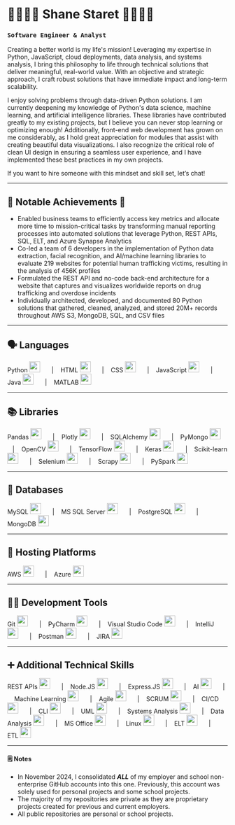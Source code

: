 <!--
**shane-staret/shane-staret** is a ✨ _special_ ✨ repository because its `README.md` (this file) appears on your GitHub profile.
-->

#  🚣‍♀️🚵‍♂️ Shane Staret 🏃‍♂️🧗‍♂️
### **`Software Engineer & Analyst`**

Creating a better world is my life's mission! Leveraging my expertise in Python, JavaScript, cloud deployments, data analysis, and systems analysis, I bring this philosophy to life through technical solutions that deliver meaningful, real-world value. With an objective and strategic approach, I craft robust solutions that have immediate impact and long-term scalability.

I enjoy solving problems through data-driven Python solutions. I am currently deepening my knowledge of Python's data science, machine learning, and artificial intelligence libraries. These libraries have contributed greatly to my existing projects, but I believe you can never stop learning or optimizing enough! Additionally, front-end web development has grown on me considerably, as I hold great appreciation for modules that assist with creating beautiful data visualizations. I also recognize the critical role of clean UI design in ensuring a seamless user experience, and I have implemented these best practices in my own projects.

If you want to hire someone with this mindset and skill set, let’s chat!

---

## 🌟 Notable Achievements 🌟
* Enabled business teams to efficiently access key metrics and allocate more time to mission-critical tasks by transforming manual reporting processes into automated solutions that leverage Python, REST APIs, SQL, ELT, and Azure Synapse Analytics
* Co-led a team of 6 developers in the implementation of Python data extraction, facial recognition, and AI/machine learning libraries to evaluate 219 websites for potential human trafficking victims, resulting in the analysis of 456K profiles
* Formulated the REST API and no-code back-end architecture for a website that captures and visualizes worldwide reports on drug trafficking and overdose incidents
* Individually architected, developed, and documented 80 Python solutions that gathered, cleaned, analyzed, and stored 20M+ records throughout AWS S3, MongoDB, SQL, and CSV files

---

## 🗣️ Languages
Python
<img alt="--Python Logo--" width="25px" style="padding-right:10px;" src="https://cdn.jsdelivr.net/gh/devicons/devicon@latest/icons/python/python-original.svg"/>
  &nbsp;&nbsp;&nbsp;|&nbsp;&nbsp;&nbsp;  HTML
<img alt="--HTML Logo--" width="25px" style="padding-right:10px;" src="https://cdn.jsdelivr.net/gh/devicons/devicon@latest/icons/html5/html5-original.svg"/>
  &nbsp;&nbsp;&nbsp;|&nbsp;&nbsp;&nbsp;  CSS
<img alt="--CSS Logo--" width="25px" style="padding-right:10px;" src="https://cdn.jsdelivr.net/gh/devicons/devicon@latest/icons/css3/css3-original.svg"/>
  &nbsp;&nbsp;&nbsp;|&nbsp;&nbsp;&nbsp;  JavaScript
<img alt="--JavaScript Logo--" width="25px" style="padding-right:10px;" src="https://cdn.jsdelivr.net/gh/devicons/devicon@latest/icons/javascript/javascript-original.svg"/>
  &nbsp;&nbsp;&nbsp;|&nbsp;&nbsp;&nbsp;  Java
<img alt="--Java Logo--" width="25px" style="padding-right:10px;" src="https://cdn.jsdelivr.net/gh/devicons/devicon@latest/icons/java/java-original.svg"/>
  &nbsp;&nbsp;&nbsp;|&nbsp;&nbsp;&nbsp;  MATLAB
<img alt="--MATLAB Logo--" width="25px" style="padding-right:10px;" src="https://cdn.jsdelivr.net/gh/devicons/devicon@latest/icons/matlab/matlab-original.svg"/>

---

## 📚 Libraries
Pandas
<img alt="--Pandas Logo--" width="25px" style="padding-right:10px;" src="https://cdn.jsdelivr.net/gh/devicons/devicon@latest/icons/pandas/pandas-original.svg"/>
 &nbsp;&nbsp;&nbsp;|&nbsp;&nbsp;&nbsp; Plotly
<img alt="--Plotly Logo--" width="25px" style="padding-right:10px;" src="https://cdn.jsdelivr.net/gh/devicons/devicon@latest/icons/plotly/plotly-original.svg"/>
 &nbsp;&nbsp;&nbsp;|&nbsp;&nbsp;&nbsp; SQLAlchemy
<img alt="--SQLAlchemy Logo--" width="25px" style="padding-right:10px;" src="https://cdn.jsdelivr.net/gh/devicons/devicon@latest/icons/sqlalchemy/sqlalchemy-original.svg"/>
 &nbsp;&nbsp;&nbsp;|&nbsp;&nbsp;&nbsp; PyMongo
<img alt="--PyMongo Logo--" width="25px" style="padding-right:10px;" src="https://cdn.jsdelivr.net/gh/devicons/devicon@latest/icons/mongodb/mongodb-plain.svg"/>
 &nbsp;&nbsp;&nbsp;|&nbsp;&nbsp;&nbsp; OpenCV
<img alt="--OpenCV Logo--" width="25px" style="padding-right:10px;" src="https://cdn.jsdelivr.net/gh/devicons/devicon@latest/icons/opencv/opencv-original.svg"/>
 &nbsp;&nbsp;&nbsp;|&nbsp;&nbsp;&nbsp; TensorFlow
<img alt="--TensorFlow Logo--" width="25px" style="padding-right:10px;" src="https://cdn.jsdelivr.net/gh/devicons/devicon@latest/icons/tensorflow/tensorflow-original.svg"/>
 &nbsp;&nbsp;&nbsp;|&nbsp;&nbsp;&nbsp; Keras
<img alt="--Keras Logo--" width="25px" style="padding-right:10px;" src="https://cdn.jsdelivr.net/gh/devicons/devicon@latest/icons/keras/keras-original.svg"/>
 &nbsp;&nbsp;&nbsp;|&nbsp;&nbsp;&nbsp; Scikit-learn
<img alt="--Scikit-Learn Logo--" width="25px" style="padding-right:10px;" src="https://cdn.jsdelivr.net/gh/devicons/devicon@latest/icons/scikitlearn/scikitlearn-original.svg"/>
 &nbsp;&nbsp;&nbsp;|&nbsp;&nbsp;&nbsp; Selenium
<img alt="--Selenium Logo--" width="25px" style="padding-right:10px;" src="https://cdn.jsdelivr.net/gh/devicons/devicon@latest/icons/selenium/selenium-original.svg"/>
 &nbsp;&nbsp;&nbsp;|&nbsp;&nbsp;&nbsp; Scrapy
<img alt="--Scrapy Logo--" width="25px" style="padding-right:10px;" src="https://scrapeops.io/img/sdk-icons/scrapy-logo.png"/>
 &nbsp;&nbsp;&nbsp;|&nbsp;&nbsp;&nbsp; PySpark
<img alt="--PySpark Logo--" width="25px" style="padding-right:10px;" src="https://cdn.jsdelivr.net/gh/devicons/devicon@latest/icons/apachespark/apachespark-original.svg"/>

---

## 💾 Databases
MySQL
<img alt="--MySQL Logo--" width="25px" style="padding-right:10px;" src="https://cdn.jsdelivr.net/gh/devicons/devicon@latest/icons/mysql/mysql-original.svg"/>
 &nbsp;&nbsp;&nbsp;|&nbsp;&nbsp;&nbsp; MS SQL Server
<img alt="--MS SQL Server Logo--" width="25px" style="padding-right:10px;" src="https://cdn.jsdelivr.net/gh/devicons/devicon@latest/icons/microsoftsqlserver/microsoftsqlserver-original.svg"/>
 &nbsp;&nbsp;&nbsp;|&nbsp;&nbsp;&nbsp; PostgreSQL
<img alt="--PostgreSQL Logo--" width="25px" style="padding-right:10px;" src="https://cdn.jsdelivr.net/gh/devicons/devicon@latest/icons/postgresql/postgresql-original.svg"/>
 &nbsp;&nbsp;&nbsp;|&nbsp;&nbsp;&nbsp; MongoDB
<img alt="--MongoDB Logo--" width="25px" style="padding-right:10px;" src="https://cdn.jsdelivr.net/gh/devicons/devicon@latest/icons/mongodb/mongodb-original.svg"/>

---

## 🏢 Hosting Platforms
AWS
<img alt="--AWS Logo--" width="25px" style="padding-right:10px;" src="https://cdn.jsdelivr.net/gh/devicons/devicon@latest/icons/amazonwebservices/amazonwebservices-plain-wordmark.svg"/>
 &nbsp;&nbsp;&nbsp;|&nbsp;&nbsp;&nbsp; Azure
<img alt="--Azure Logo--" width="25px" style="padding-right:10px;" src="https://cdn.jsdelivr.net/gh/devicons/devicon@latest/icons/azure/azure-original.svg"/>

---

## 🧑‍💻 Development Tools
Git
<img alt="--Git Logo--" width="25px" style="padding-right:10px;" src="https://cdn.jsdelivr.net/gh/devicons/devicon@latest/icons/git/git-original.svg"/>
 &nbsp;&nbsp;&nbsp;|&nbsp;&nbsp;&nbsp; PyCharm
<img alt="--PyCharm Logo--" width="25px" style="padding-right:10px;" src="https://cdn.jsdelivr.net/gh/devicons/devicon@latest/icons/pycharm/pycharm-original.svg"/>
 &nbsp;&nbsp;&nbsp;|&nbsp;&nbsp;&nbsp; Visual Studio Code
<img alt="--Visual Studio Code Logo--" width="25px" style="padding-right:10px;" src="https://cdn.jsdelivr.net/gh/devicons/devicon@latest/icons/vscode/vscode-original.svg"/>
 &nbsp;&nbsp;&nbsp;|&nbsp;&nbsp;&nbsp; IntelliJ
<img alt="--IntelliJ Logo--" width="25px" style="padding-right:10px;" src="https://cdn.jsdelivr.net/gh/devicons/devicon@latest/icons/intellij/intellij-original.svg"/>
 &nbsp;&nbsp;&nbsp;|&nbsp;&nbsp;&nbsp; Postman
<img alt="--Postman Logo--" width="25px" style="padding-right:10px;" src="https://cdn.jsdelivr.net/gh/devicons/devicon@latest/icons/postman/postman-original.svg"/>
 &nbsp;&nbsp;&nbsp;|&nbsp;&nbsp;&nbsp; JIRA
<img alt="--JIRA Logo--" width="25px" style="padding-right:10px;" src="https://cdn.jsdelivr.net/gh/devicons/devicon@latest/icons/jira/jira-original.svg"/>

---

## ➕ Additional Technical Skills
REST APIs
<img alt="--REST APIs Logo--" width="25px" style="padding-right:10px;" src="https://cdn-icons-png.flaticon.com/512/10329/10329422.png"/>
&nbsp;&nbsp;&nbsp;|&nbsp;&nbsp;&nbsp; Node.JS
<img alt="--Node.JS Logo--" width="25px" style="padding-right:10px;" src="https://cdn.jsdelivr.net/gh/devicons/devicon@latest/icons/nodejs/nodejs-original.svg"/>
&nbsp;&nbsp;&nbsp;|&nbsp;&nbsp;&nbsp; Express.JS
<img alt="--Express.JS Logo--" width="25px" style="padding-right:10px;" src="https://adware-technologies.s3.amazonaws.com/uploads/technology/thumbnail/20/express-js.png"/>
&nbsp;&nbsp;&nbsp;|&nbsp;&nbsp;&nbsp; AI
<img alt="--AI Logo--" width="25px" style="padding-right:10px;" src="https://cdn-icons-png.freepik.com/512/8687/8687801.png"/>
&nbsp;&nbsp;&nbsp;|&nbsp;&nbsp;&nbsp; Machine Learning
<img alt="--Machine Learning Logo--" width="25px" style="padding-right:10px;" src="https://cdn-icons-png.flaticon.com/512/2464/2464176.png"/>
&nbsp;&nbsp;&nbsp;|&nbsp;&nbsp;&nbsp; Agile
<img alt="--Agile Logo--" width="25px" style="padding-right:10px;" src="https://cdn-icons-png.flaticon.com/512/9752/9752051.png"/>
&nbsp;&nbsp;&nbsp;|&nbsp;&nbsp;&nbsp; SCRUM
<img alt="--SCRUM Logo--" width="25px" style="padding-right:10px;" src="https://cdn-icons-png.freepik.com/512/4922/4922590.png"/>
&nbsp;&nbsp;&nbsp;|&nbsp;&nbsp;&nbsp; CI/CD
<img alt="--CI/CD Logo--" width="25px" style="padding-right:10px;" src="https://www.mabl.com/hs-fs/hubfs/CICDBlog.png?width=536&name=CICDBlog.png"/>
&nbsp;&nbsp;&nbsp;|&nbsp;&nbsp;&nbsp; CLI
<img alt="--CLI Logo--" width="25px" style="padding-right:10px;" src="https://cdn-icons-png.flaticon.com/512/8099/8099549.png"/>
&nbsp;&nbsp;&nbsp;|&nbsp;&nbsp;&nbsp; UML
<img alt="--UML Logo--" width="25px" style="padding-right:10px;" src="https://cdn.jsdelivr.net/gh/devicons/devicon@latest/icons/unifiedmodelinglanguage/unifiedmodelinglanguage-original.svg"/>
&nbsp;&nbsp;&nbsp;|&nbsp;&nbsp;&nbsp; Systems Analysis
<img alt="--Systems Analysis Logo--" width="25px" style="padding-right:10px;" src="https://cdn-icons-png.flaticon.com/512/1443/1443162.png"/>
&nbsp;&nbsp;&nbsp;|&nbsp;&nbsp;&nbsp; Data Analysis
<img alt="--Data Analysis Logo--" width="25px" style="padding-right:10px;" src="https://cdn-icons-png.flaticon.com/512/4580/4580275.png"/>
&nbsp;&nbsp;&nbsp;|&nbsp;&nbsp;&nbsp; MS Office
<img alt="--MS Office Logo--" width="25px" style="padding-right:10px;" src="https://cdn.icon-icons.com/icons2/1156/PNG/512/1486565573-microsoft-office_81557.png"/>
&nbsp;&nbsp;&nbsp;|&nbsp;&nbsp;&nbsp; Linux
<img alt="--Linux Logo--" width="25px" style="padding-right:10px;" src="https://cdn.jsdelivr.net/gh/devicons/devicon@latest/icons/linux/linux-original.svg"/>
&nbsp;&nbsp;&nbsp;|&nbsp;&nbsp;&nbsp; ELT
<img alt="--ELT Logo--" width="25px" style="padding-right:10px;" src="https://cdn-icons-png.flaticon.com/512/4580/4580275.png"/>
&nbsp;&nbsp;&nbsp;|&nbsp;&nbsp;&nbsp; ETL
<img alt="--ETL Logo--" width="25px" style="padding-right:10px;" src="https://cdn-icons-png.flaticon.com/512/4580/4580275.png"/>

---

#### 🗒️ Notes
* In November 2024, I consolidated **_ALL_** of my employer and school non-enterprise GitHub accounts into this one. Previously, this account was solely used for personal projects and some school projects.
* The majority of my repositories are private as they are proprietary projects created for previous and current employers.
* All public repositories are personal or school projects.
